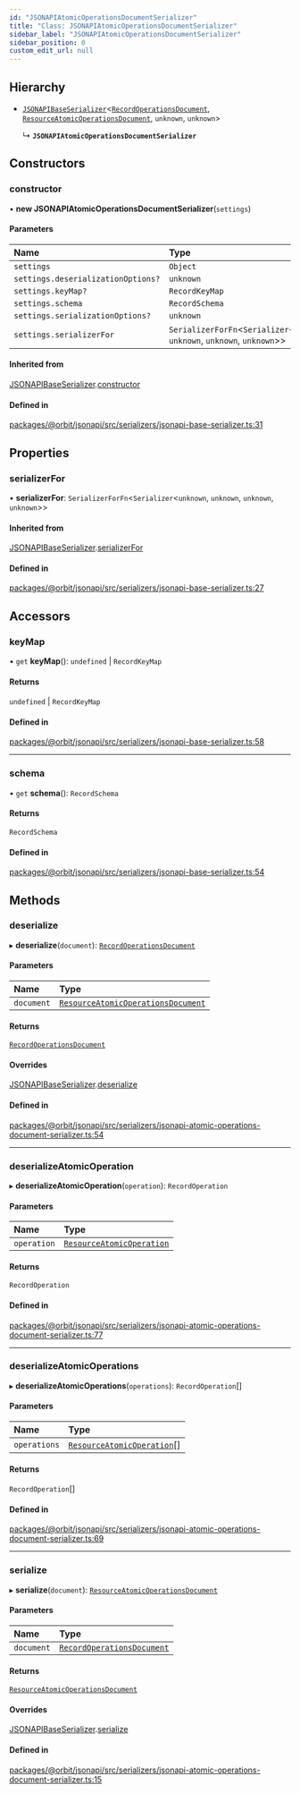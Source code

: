 ```yaml
---
id: "JSONAPIAtomicOperationsDocumentSerializer"
title: "Class: JSONAPIAtomicOperationsDocumentSerializer"
sidebar_label: "JSONAPIAtomicOperationsDocumentSerializer"
sidebar_position: 0
custom_edit_url: null
---
```


## Hierarchy

- [`JSONAPIBaseSerializer`](JSONAPIBaseSerializer.md)<[`RecordOperationsDocument`](../interfaces/RecordOperationsDocument.md), [`ResourceAtomicOperationsDocument`](../interfaces/ResourceAtomicOperationsDocument.md), `unknown`, `unknown`\>

  ↳ **`JSONAPIAtomicOperationsDocumentSerializer`**

## Constructors

### constructor

• **new JSONAPIAtomicOperationsDocumentSerializer**(`settings`)

#### Parameters

| Name | Type |
| :------ | :------ |
| `settings` | `Object` |
| `settings.deserializationOptions?` | `unknown` |
| `settings.keyMap?` | `RecordKeyMap` |
| `settings.schema` | `RecordSchema` |
| `settings.serializationOptions?` | `unknown` |
| `settings.serializerFor` | `SerializerForFn`<`Serializer`<`unknown`, `unknown`, `unknown`, `unknown`\>\> |

#### Inherited from

[JSONAPIBaseSerializer](JSONAPIBaseSerializer.md).[constructor](JSONAPIBaseSerializer.md#constructor)

#### Defined in

[packages/@orbit/jsonapi/src/serializers/jsonapi-base-serializer.ts:31](https://github.com/orbitjs/orbit/blob/6e0cbd41/packages/@orbit/jsonapi/src/serializers/jsonapi-base-serializer.ts#L31)

## Properties

### serializerFor

• **serializerFor**: `SerializerForFn`<`Serializer`<`unknown`, `unknown`, `unknown`, `unknown`\>\>

#### Inherited from

[JSONAPIBaseSerializer](JSONAPIBaseSerializer.md).[serializerFor](JSONAPIBaseSerializer.md#serializerfor)

#### Defined in

[packages/@orbit/jsonapi/src/serializers/jsonapi-base-serializer.ts:27](https://github.com/orbitjs/orbit/blob/6e0cbd41/packages/@orbit/jsonapi/src/serializers/jsonapi-base-serializer.ts#L27)

## Accessors

### keyMap

• `get` **keyMap**(): `undefined` \| `RecordKeyMap`

#### Returns

`undefined` \| `RecordKeyMap`

#### Defined in

[packages/@orbit/jsonapi/src/serializers/jsonapi-base-serializer.ts:58](https://github.com/orbitjs/orbit/blob/6e0cbd41/packages/@orbit/jsonapi/src/serializers/jsonapi-base-serializer.ts#L58)

___

### schema

• `get` **schema**(): `RecordSchema`

#### Returns

`RecordSchema`

#### Defined in

[packages/@orbit/jsonapi/src/serializers/jsonapi-base-serializer.ts:54](https://github.com/orbitjs/orbit/blob/6e0cbd41/packages/@orbit/jsonapi/src/serializers/jsonapi-base-serializer.ts#L54)

## Methods

### deserialize

▸ **deserialize**(`document`): [`RecordOperationsDocument`](../interfaces/RecordOperationsDocument.md)

#### Parameters

| Name | Type |
| :------ | :------ |
| `document` | [`ResourceAtomicOperationsDocument`](../interfaces/ResourceAtomicOperationsDocument.md) |

#### Returns

[`RecordOperationsDocument`](../interfaces/RecordOperationsDocument.md)

#### Overrides

[JSONAPIBaseSerializer](JSONAPIBaseSerializer.md).[deserialize](JSONAPIBaseSerializer.md#deserialize)

#### Defined in

[packages/@orbit/jsonapi/src/serializers/jsonapi-atomic-operations-document-serializer.ts:54](https://github.com/orbitjs/orbit/blob/6e0cbd41/packages/@orbit/jsonapi/src/serializers/jsonapi-atomic-operations-document-serializer.ts#L54)

___

### deserializeAtomicOperation

▸ **deserializeAtomicOperation**(`operation`): `RecordOperation`

#### Parameters

| Name | Type |
| :------ | :------ |
| `operation` | [`ResourceAtomicOperation`](../interfaces/ResourceAtomicOperation.md) |

#### Returns

`RecordOperation`

#### Defined in

[packages/@orbit/jsonapi/src/serializers/jsonapi-atomic-operations-document-serializer.ts:77](https://github.com/orbitjs/orbit/blob/6e0cbd41/packages/@orbit/jsonapi/src/serializers/jsonapi-atomic-operations-document-serializer.ts#L77)

___

### deserializeAtomicOperations

▸ **deserializeAtomicOperations**(`operations`): `RecordOperation`[]

#### Parameters

| Name | Type |
| :------ | :------ |
| `operations` | [`ResourceAtomicOperation`](../interfaces/ResourceAtomicOperation.md)[] |

#### Returns

`RecordOperation`[]

#### Defined in

[packages/@orbit/jsonapi/src/serializers/jsonapi-atomic-operations-document-serializer.ts:69](https://github.com/orbitjs/orbit/blob/6e0cbd41/packages/@orbit/jsonapi/src/serializers/jsonapi-atomic-operations-document-serializer.ts#L69)

___

### serialize

▸ **serialize**(`document`): [`ResourceAtomicOperationsDocument`](../interfaces/ResourceAtomicOperationsDocument.md)

#### Parameters

| Name | Type |
| :------ | :------ |
| `document` | [`RecordOperationsDocument`](../interfaces/RecordOperationsDocument.md) |

#### Returns

[`ResourceAtomicOperationsDocument`](../interfaces/ResourceAtomicOperationsDocument.md)

#### Overrides

[JSONAPIBaseSerializer](JSONAPIBaseSerializer.md).[serialize](JSONAPIBaseSerializer.md#serialize)

#### Defined in

[packages/@orbit/jsonapi/src/serializers/jsonapi-atomic-operations-document-serializer.ts:15](https://github.com/orbitjs/orbit/blob/6e0cbd41/packages/@orbit/jsonapi/src/serializers/jsonapi-atomic-operations-document-serializer.ts#L15)
